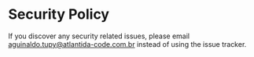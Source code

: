 # Security Policy

If you discover any security related issues, please email aguinaldo.tupy@atlantida-code.com.br instead of using the issue tracker.
